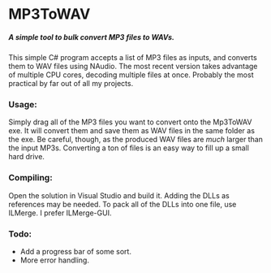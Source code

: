 # MP3ToWAV
##### A simple tool to bulk convert MP3 files to WAVs.

This simple C# program accepts a list of MP3 files as inputs, and converts them to WAV files using NAudio. The most recent version takes advantage of multiple CPU cores, decoding multiple files at once. Probably the most practical by far out of all my projects.

### Usage:
Simply drag all of the MP3 files you want to convert onto the Mp3ToWAV exe. It will convert them and save them as WAV files in the same folder as the exe. Be careful, though, as the produced WAV files are *much* larger than the input MP3s. Converting a ton of files is an easy way to fill up a small hard drive.

### Compiling:
Open the solution in Visual Studio and build it. Adding the DLLs as references may be needed. To pack all of the DLLs into one file, use ILMerge. I prefer ILMerge-GUI.

### Todo:
* Add a progress bar of some sort.
* More error handling.
